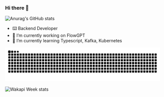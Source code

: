 ### Hi there 👋

<!--
**qiaoborui/qiaoborui** is a ✨ _special_ ✨ repository because its `README.md` (this file) appears on your GitHub profile.

Here are some ideas to get you started:

- 🔭 I’m currently working on ...
- 🌱 I’m currently learning ...
- 👯 I’m looking to collaborate on ...
- 🤔 I’m looking for help with ...
- 💬 Ask me about ...
- 📫 How to reach me: ...
- 😄 Pronouns: ...
- ⚡ Fun fact: ...
-->
![Anurag's GitHub stats](https://github-readme-stats.vercel.app/api?username=qiaoborui)

- ⌨️  Backend Developer
- 🔭 I’m currently working on FlowGPT
- 🌱 I’m currently learning Typescript, Kafka, Kubernetes
<picture>
  <source media="(prefers-color-scheme: dark)" srcset="https://raw.githubusercontent.com/qiaoborui/qiaoborui/output/github-contribution-grid-snake-dark.svg">
  <source media="(prefers-color-scheme: light)" srcset="https://raw.githubusercontent.com/qiaoborui/qiaoborui/output/github-contribution-grid-snake.svg">
  <img alt="github contribution grid snake animation" src="https://raw.githubusercontent.com/qiaoborui/qiaoborui/output/github-contribution-grid-snake.svg">
</picture>


![Wakapi Week stats](https://github-readme-stats.vercel.app/api/wakatime?username=borui&api_domain=wakapi.borry.org&bg_color=1A202C&title_color=2F855A&icon_color=2F855A&text_color=ffffff&custom_title=Wakapi%20Week%20Stats&layout=compact)
